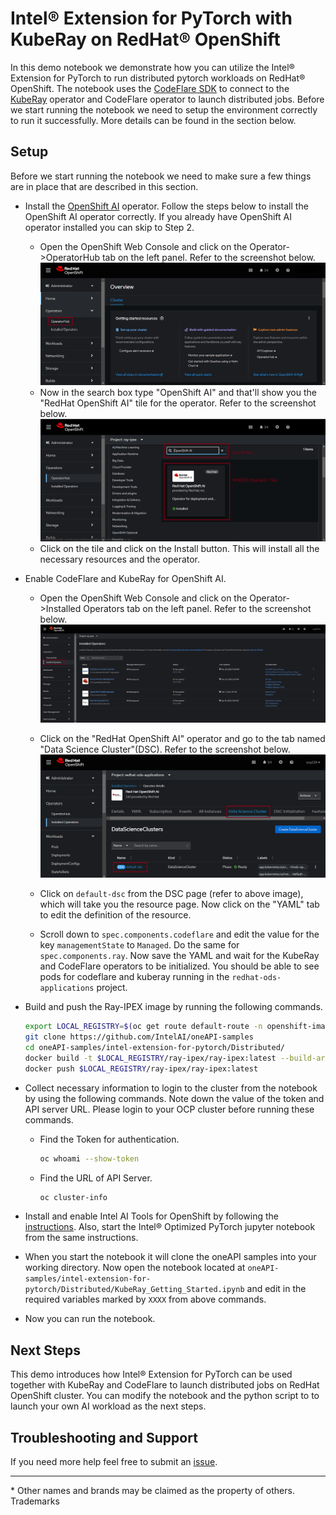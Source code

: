 # Intel® Extension for PyTorch with KubeRay on RedHat® OpenShift

In this demo notebook we demonstrate how you can utilize the Intel® Extension for PyTorch to run distributed pytorch workloads on RedHat® OpenShift. The notebook uses the [CodeFlare SDK](https://github.com/project-codeflare/codeflare-sdk) to connect to the [KubeRay](https://docs.ray.io/en/latest/cluster/kubernetes/index.html) operator and CodeFlare operator to launch distributed jobs. Before we start running the notebook we need to setup the environment correctly to run it successfully. More details can be found in the section below.

## Setup
Before we start running the notebook we need to make sure a few things are in place that are described in this section.

* Install the [OpenShift AI](https://www.redhat.com/en/technologies/cloud-computing/openshift/openshift-ai) operator. Follow the steps below to install the OpenShift AI operator correctly. If you already have OpenShift AI operator installed you can skip to Step 2.

    - Open the OpenShift Web Console and click on the Operator->OperatorHub tab on the left panel. Refer to the screenshot below.
        ![Step-1](./assets/OperatorHub.png)
    - Now in the search box type "OpenShift AI" and that'll show you the "RedHat OpenShift AI" tile for the operator. Refer to the screenshot below.
        ![Step-2](./assets/RHODS-operator.png)
    - Click on the tile and click on the Install button. This will install all the necessary resources and the operator.

* Enable CodeFlare and KubeRay for OpenShift AI.

    - Open the OpenShift Web Console and click on the Operator->Installed Operators tab on the left panel. Refer to the screenshot below.
        ![Step-3](./assets/Installed_operators.png)
    - Click on the "RedHat OpenShift AI" operator and go to the tab named "Data Science Cluster"(DSC). Refer to the screenshot below.
        ![Step-4](./assets/DSC.png)
    - Click on `default-dsc` from the DSC page (refer to above image), which will take you the resource page. Now click on the "YAML" tab to edit the definition of the resource.

    - Scroll down to `spec.components.codeflare` and edit the value for the key `managementState` to `Managed`. Do the same for `spec.components.ray`. Now save the YAML and wait for the KubeRay and CodeFlare operators to be initialized. You should be able to see pods for codeflare and kuberay running in the `redhat-ods-applications` project.

* Build and push the Ray-IPEX image by running the following commands.

    ```bash
    export LOCAL_REGISTRY=$(oc get route default-route -n openshift-image-registry --template='{{ .spec.host }}')
    git clone https://github.com/IntelAI/oneAPI-samples
    cd oneAPI-samples/intel-extension-for-pytorch/Distributed/
    docker build -t $LOCAL_REGISTRY/ray-ipex/ray-ipex:latest --build-arg BASE_IMAGE=quay.io/opendatahub/workbench-images:jupyter-intel-pytorch-ubi9-python-3.9-20240422 .
    docker push $LOCAL_REGISTRY/ray-ipex/ray-ipex:latest
    ```

* Collect necessary information to login to the cluster from the notebook by using the following commands.
  Note down the value of the token and API server URL. Please login to your OCP cluster before running these commands.
    
    - Find the Token for authentication.

        ```bash
        oc whoami --show-token
        ```
    
    - Find the URL of API Server.
    
        ```bash
        oc cluster-info
        ```

* Install and enable Intel AI Tools for OpenShift by following the [instructions](https://github.com/intel/ai-containers/blob/main/enterprise/redhat/openshift-ai/README.md#intel-oneapi-ai-tools-containers-on-openshift-ai). Also, start the Intel® Optimized PyTorch jupyter notebook from the same instructions. 

* When you start the notebook it will clone the oneAPI samples into your working directory. Now open the notebook located at `oneAPI-samples/intel-extension-for-pytorch/Distributed/KubeRay_Getting_Started.ipynb` and edit in the required variables  marked by `XXXX` from above commands.

* Now you can run the notebook.

## Next Steps
This demo introduces how Intel® Extension for PyTorch can be used together with KubeRay and CodeFlare to launch distributed jobs on RedHat OpenShift cluster. You can modify the notebook and the python script to to launch your own AI workload as the next steps.

## Troubleshooting and Support

If you need more help feel free to submit an [issue](https://github.com/intel/ai-containers/issues).

---
\* Other names and brands may be claimed as the property of others. Trademarks
